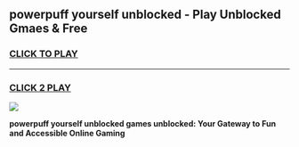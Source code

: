
## powerpuff yourself unblocked - Play Unblocked Gmaes & Free
<h3>
<a href="https://news.freeplayer.one?title=powerpuff_yourself_unblocked&ref=23F">CLICK TO PLAY</a></h3>
<hr>

<h3>
<a href="https://news.freeplayer.one?title=powerpuff_yourself_unblocked&ref=23F">CLICK 2 PLAY</a>
  
</h3>

<a href="https://news.freeplayer.one?title=powerpuff_yourself_unblocked&ref=23F/"><img src="https://clearcache.store/games.png"></a>


**powerpuff yourself unblocked games unblocked: Your Gateway to Fun and Accessible Online Gaming**
